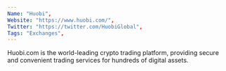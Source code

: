 ```yaml
--- 
Name: "Huobi", 
Website: "https://www.huobi.com/", 
Twitter: "https://twitter.com/HuobiGlobal", 
Tags: "Exchanges", 
--- 
```

<!--lang:en--> 
Huobi.com is the world-leading crypto trading platform, providing secure and convenient trading services for hundreds of digital assets.
<!--lang:es--] 
Huobi.com es la plataforma de negociación de criptomonedas líder en el mundo, que brinda servicios de negociación seguros y convenientes para cientos de activos digitales.
<!--lang:de--] 
Huobi.com ist die weltweit führende Krypto-Handelsplattform und bietet sichere und bequeme Handelsdienste für Hunderte von digitalen Vermögenswerten.
<!--lang:fr--] 
Huobi.com est la première plate-forme de trading cryptographique au monde, fournissant des services de trading sécurisés et pratiques pour des centaines d'actifs numériques.
<!--lang:pl--] 
Huobi.com to wiodąca na świecie platforma handlu kryptograficznego, zapewniająca bezpieczne i wygodne usługi transakcyjne dla setek aktywów cyfrowych.
<!--lang:uk--] 
Huobi.com — це провідна світова платформа для торгівлі криптовалютами, яка надає безпечні та зручні торгові послуги для сотень цифрових активів.
[!--lang:*--> 

